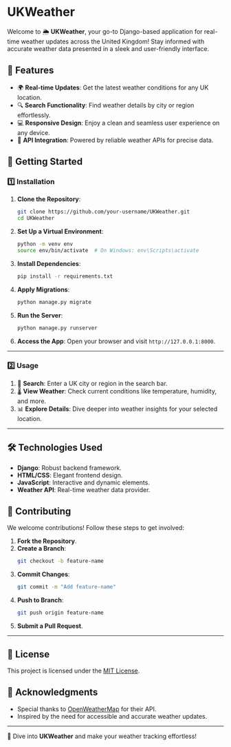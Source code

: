 # UKWeather

Welcome to 🌦️ **UKWeather**, your go-to Django-based application for real-time weather updates across the United Kingdom! Stay informed with accurate weather data presented in a sleek and user-friendly interface.

## 🌟 Features

- 🌍 **Real-time Updates**: Get the latest weather conditions for any UK location.
- 🔍 **Search Functionality**: Find weather details by city or region effortlessly.
- 💻 **Responsive Design**: Enjoy a clean and seamless user experience on any device.
- 🔗 **API Integration**: Powered by reliable weather APIs for precise data.

## 🚀 Getting Started

### 1️⃣ Installation

1. **Clone the Repository**:
    ```bash
    git clone https://github.com/your-username/UKWeather.git
    cd UKWeather
    ```

2. **Set Up a Virtual Environment**:
    ```bash
    python -m venv env
    source env/bin/activate  # On Windows: env\Scripts\activate
    ```

3. **Install Dependencies**:
    ```bash
    pip install -r requirements.txt
    ```

4. **Apply Migrations**:
    ```bash
    python manage.py migrate
    ```

5. **Run the Server**:
    ```bash
    python manage.py runserver
    ```

6. **Access the App**: Open your browser and visit `http://127.0.0.1:8000`.

---

### 2️⃣ Usage

1. 🔎 **Search**: Enter a UK city or region in the search bar.
2. 🌡️ **View Weather**: Check current conditions like temperature, humidity, and more.
3. 📊 **Explore Details**: Dive deeper into weather insights for your selected location.

---

## 🛠️ Technologies Used

- **Django**: Robust backend framework.
- **HTML/CSS**: Elegant frontend design.
- **JavaScript**: Interactive and dynamic elements.
- **Weather API**: Real-time weather data provider.

## 🤝 Contributing

We welcome contributions! Follow these steps to get involved:

1. **Fork the Repository**.
2. **Create a Branch**:
    ```bash
    git checkout -b feature-name
    ```
3. **Commit Changes**:
    ```bash
    git commit -m "Add feature-name"
    ```
4. **Push to Branch**:
    ```bash
    git push origin feature-name
    ```
5. **Submit a Pull Request**.

---

## 📜 License

This project is licensed under the [MIT License](LICENSE).

## 🙏 Acknowledgments

- Special thanks to [OpenWeatherMap](https://openweathermap.org/) for their API.
- Inspired by the need for accessible and accurate weather updates.

---

🌟 Dive into **UKWeather** and make your weather tracking effortless!